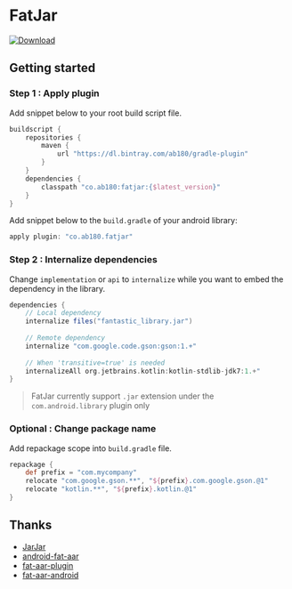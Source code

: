 # FatJar

[![Download](https://api.bintray.com/packages/ab180/gradle-plugin/fatjar/images/download.svg)](https://bintray.com/ab180/gradle-plugin/fatjar/_latestVersion)

## Getting started

### Step 1 : Apply plugin

Add snippet below to your root build script file.

```gradle
buildscript {
    repositories {
        maven {
            url "https://dl.bintray.com/ab180/gradle-plugin"
        }
    }
    dependencies {
        classpath "co.ab180:fatjar:{$latest_version}"
    }
}
```

Add snippet below to the `build.gradle` of your android library:

```gradle
apply plugin: "co.ab180.fatjar"
```

### Step 2 : Internalize dependencies

Change `implementation` or `api` to `internalize` while you want to embed the dependency in the library.

```gradle
dependencies {
    // Local dependency
    internalize files("fantastic_library.jar")
    
    // Remote dependency
    internalize "com.google.code.gson:gson:1.+"
    
    // When 'transitive=true' is needed
    internalizeAll org.jetbrains.kotlin:kotlin-stdlib-jdk7:1.+"
}
```

> FatJar currently support `.jar` extension under the `com.android.library` plugin only

### Optional : Change package name

Add repackage scope into `build.gradle` file.

```gradle
repackage {
    def prefix = "com.mycompany"
    relocate "com.google.gson.**", "${prefix}.com.google.gson.@1"
    relocate "kotlin.**", "${prefix}.kotlin.@1"
}
```

## Thanks

- [JarJar][1]
- [android-fat-aar][3]
- [fat-aar-plugin][4]
- [fat-aar-android][5]

[1]: https://code.google.com/archive/p/jarjar
[2]: https://github.com/johnrengelman/shadow
[3]: https://github.com/adwiv/android-fat-aar
[4]: https://github.com/Vigi0303/fat-aar-plugin
[5]: https://github.com/kezong/fat-aar-android
